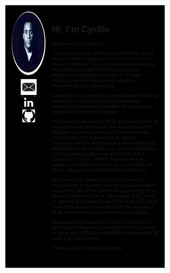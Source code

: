 <div style="background-color: black; padding: 20px;"> <!-- Added beige background and padding -->
  <div style="display: flex; align-items: flex-start; margin-bottom: 20px;">
    <div style="margin-right: 20px; width: 1000px;"> <!-- Fixed width added here -->
      <img src="linkedin.png" alt="Ma Photo" style="border-radius: 50%; width: 200px; height: 200px; margin-bottom: 10px;">
      <ul style="list-style-type: none; padding: 0; margin: 0; text-align: center;">
        <li><a href="mailto:cyrille.mvomo@mail.mcgill.ca"><img src="email-and-mail-icon-black-free-png.png" alt="Email Logo" style="width: 50px; height: 50px;"></a></li>
        <li><a href="http://www.linkedin.com/in/cyrille-mvomo"><img src="Linkedin_Logo.png" alt="LinkedIn Logo" style="width: 40px; height: 40px;"></a></li>
        <li><a href="https://github.com/cyrillemvomo"><img src="github-logo-7880D80B8D-seeklogo.png" alt="GitHub Logo" style="width: 40px; height: 40px;"></a></li>
      </ul>
    </div>
    <div>
      <h1>Hi, I'm Cyrille</h1>
      <p>Welcome to my website!</p>
      <p>I'm a biomechanist and data scientist with over 2 years of diverse experience in both clinical and research settings. My expertise lies in supporting and developing digital health projects and products, harnessing the power of AI, data analytics, and technology in locomotion rehabilitation and orthopedics.</p>
      <p>Currently, my research is centered around utilizing wearable sensing technologies to develop practical progression biomarkers for individuals living with Parkinson's disease.</p>
      <p>I am presently pursuing a Ph.D. in Biomechanics & Neurosciences (Kin) under the mentorship of Dr. Paquette (primary supervisor) from the Human Brain Control of Locomotion Lab, McGill University, and Dr. Awai from the Data Analytics & Rehabilitation Technology Lab, LLUI. Additionally, I hold academic positions as a Lecturer at the University of Paris - AFREP Institute, and as a research committee member at the University of Paris - Department of Rehabilitation Sciences.</p>
      <p>My journey has been enriched by immersive experiences, including a visiting graduate student researcher role at the School of Engineering of the Swiss Federal Institute of Technology (EPFL) with Dr. Bouri's REHAssist Group (BIOROB & TNE Labs). During this tenure, I contributed to the evaluation of an exoskeleton aimed at enhancing mobility.</p>
      <p>My academic foundation includes a Bachelor's and Master's degree obtained from the University of Paris, with affiliations to AFREP Institute and CRI (now LPI), respectively.</p>
      <p>Thank you for visiting my website.</p>
    </div>
  </div>
</div>
